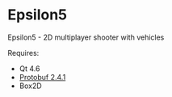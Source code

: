 Epsilon5
========

Epsilon5 - 2D multiplayer shooter with vehicles

Requires:

* Qt 4.6
* [Protobuf 2.4.1](http://code.google.com/p/protobuf/)
* Box2D
